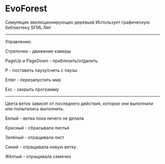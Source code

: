 # EvoForest
Симуляция эволюционирующих деревьев
Использует графическую библиотеку SFML.Net

----------

Управление:

Стрелочки - движение камеры

PageUp и PageDown - приблизить/отдалить

P - поставить паузу/снять с паузы

Enter - перезапустить мир

Esc - закрыть программу

----------

Цвета веток зависят от последнего действия, которое они выполнили или попытались выполнить.

Белый - ветка пока ничего не делала

Красный - сбрасывала листья

Зелёный - отращивала лист

Синий - отращивала новую ветку

Жёлтый - отращивала семечко

